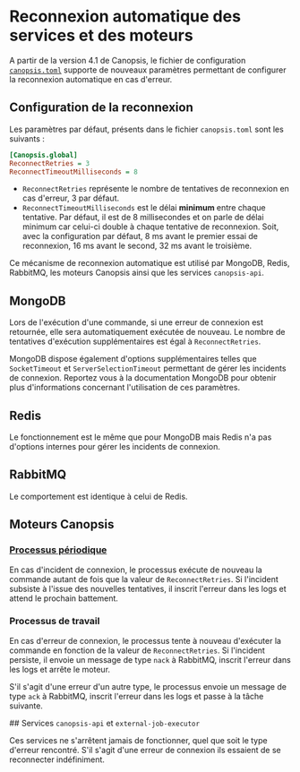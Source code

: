 # Reconnexion automatique des services et des moteurs

A partir de la version 4.1 de Canopsis, le fichier de configuration [`canopsis.toml`](./variables-environnement.md#chemin-dacces-au-fichier-de-configuration-global-canopsistoml) supporte de nouveaux paramètres permettant de configurer la reconnexion automatique en cas d'erreur.

## Configuration de la reconnexion

Les paramètres par défaut, présents dans le fichier `canopsis.toml` sont les suivants :

```ini
[Canopsis.global]
ReconnectRetries = 3
ReconnectTimeoutMilliseconds = 8
```

- `ReconnectRetries` représente le nombre de tentatives de reconnexion en cas d'erreur, 3 par défaut.
- `ReconnectTimeoutMilliseconds` est le délai **minimum** entre chaque tentative. Par défaut, il est de 8 millisecondes et on parle de délai minimum car celui-ci double à chaque tentative de reconnexion. Soit, avec la configuration par défaut, 8 ms avant le premier essai de reconnexion, 16 ms avant le second, 32 ms avant le troisième.

Ce mécanisme de reconnexion automatique est utilisé par MongoDB, Redis, RabbitMQ, les moteurs Canopsis ainsi que les services `canopsis-api`.

## MongoDB

Lors de l'exécution d'une commande, si une erreur de connexion est retournée, elle sera automatiquement exécutée de nouveau. Le nombre de tentatives d'exécution supplémentaires est égal à `ReconnectRetries`.

MongoDB dispose également d'options supplémentaires telles que `SocketTimeout` et `ServerSelectionTimeout` permettant de gérer les incidents de connexion. Reportez vous à la documentation MongoDB pour obtenir plus d'informations concernant l'utilisation de ces paramètres.

## Redis

Le fonctionnement est le même que pour MongoDB mais Redis n'a pas d'options internes pour gérer les incidents de connexion.

## RabbitMQ

Le comportement est identique à celui de Redis.

## Moteurs Canopsis

### [Processus périodique](../../../guide-utilisation/vocabulaire/#battement)

En cas d'incident de connexion, le processus exécute de nouveau la commande autant de fois que la valeur de `ReconnectRetries`. Si l'incident subsiste à l'issue des nouvelles tentatives, il inscrit l'erreur dans les logs et attend le prochain battement.

### Processus de travail

En cas d'erreur de connexion, le processus tente à nouveau d'exécuter la commande en fonction de la valeur de `ReconnectRetries`. Si l'incident persiste, il envoie un message de type `nack` à RabbitMQ, inscrit l'erreur dans les logs et arrête le moteur.

S'il s'agit d'une erreur d'un autre type, le processus envoie un message de type `ack` à RabbitMQ, inscrit l'erreur dans les logs et passe à la tâche suivante.

## Services `canopsis-api` et `external-job-executor`

Ces services ne s'arrêtent jamais de fonctionner, quel que soit le type d'erreur rencontré. S'il s'agit d'une erreur de connexion ils essaient de se reconnecter indéfiniment.
